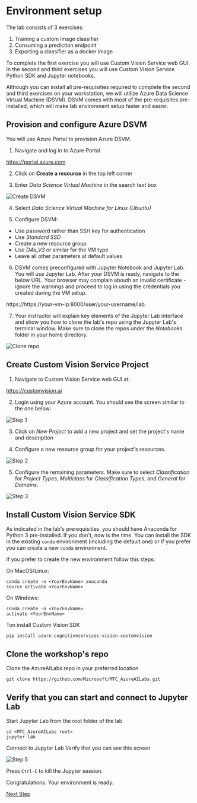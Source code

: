 # Environment setup

The lab consists of 3 exercises:
1. Training a custom image classifier
2. Consuming a prediction endpoint
3. Exporting a classifier as a docker image

To complete the first exercise you will use Custom Vision Service web GUI. In the second and third exercises you will use Custom Vision Service Python SDK and Jupyter notebooks.

Although you can install all pre-requisities required to complete the second and third exercises on your workstation, we will utilize Azure Data Science Virtual Machine (DSVM). DSVM comes with most of the pre-requisites pre-installed, which will make lab environment setup faster and easier.

## Provision and configure Azure DSVM

You will use Azure Portal to provision Azure DSVM. 

1. Navigate and log in to Azure Portal

https://portal.azure.com

2. Click on **Create a resource** in the top left corner

3. Enter *Data Science Virtual Machine* in the search text box

![Create DSVM](images/img16.PNG)

4. Select *Data Science Virtual Machine for Linux (Ubuntu)*

5. Configure DSVM:
  - Use password rather than SSH key for authentication
  - Use *Standard SSD*
  - Create a new resource group
  - Use *D4s_V3* or similar for the VM type
  - Leave all other parameters at default values
  
6. DSVM comes preconfigured with Jupyter Notebook and Jupyter Lab. You will use Jupyter Lab. After your DSVM is ready, navigate to the below URL. Your browser may complain abouth an invalid certificate - ignore the warnings and proceed to log in using the credentials you created during the VM setup. 

https://https://your-vm-ip:8000/user/your-username/lab.

7. Your instructor will explain key elements of the Jupyter Lab interface and show you how to clone the lab's repo using the Jupyter Lab's terminal window. Make sure to clone the repos under the *Notebooks* folder in your home directory.

![Clone repo](images/img18.PNG)
  


## Create Custom Vision Service Project

1. Navigate to Custom Vision Service web GUI at:

https://customvision.ai

2. Login using your Azure account. You should see the screen similar to the one below:

![Step 1](images/img1.PNG)

3. Click on *New Project* to add a new project and set the project's name and description

4. Configure a new resource group for your project's resources. 

![Step 2](images/img2.PNG)

5. Configure the remaining parameters. Make sure to select *Classification* for *Project Types*, *Multiclass* for *Classification Types*, and *General* for *Domains*.

![Step 3](images/img3.PNG)



## Install Custom Vision Service SDK
As indicated in the lab's prerequisities, you should have Anaconda for Python 3 pre-installed. If you don't, now is the time.
You can install the SDK in the existing `conda` environment (including the default one) or if you prefer you can create a new `conda` environment. 

If you prefer to create the new environment follow this steps:

On MacOS/Linux:

```
conda create -n <YourEnvName> anaconda
source activate <YourEnvName>
```

On Windows:

```
conda create -n <YourEnvName>
activate <YourEnvName>
```

Ton install Custom Vision SDK

```
pip install azure-cognitiveservices-vision-customvision
```

## Clone the workshop's repo
Clone the AzureAILabs repo in your preferred location
```
git clone https://github.com/Microsoft/MTC_AzureAILabs.git
```

## Verify that you can start and connect to Jupyter Lab 
Start Jupyter Lab from the root folder of the lab 
```
cd <MTC_AzureAILabs root>
jupyter lab
```
Connect to Jupyter Lab
Verify that you can see this screen

![Step 5](images/jupyter.JPG)

Press `Ctrl-C` to kill the Jupyter session.

Congratulations. Your environment is ready.

[Next Step](https://github.com/Microsoft/MTC_AzureAILabs/tree/master/Lab01%20-%20Image%20Classification%20with%20Custom%20Vision%20Service/Step2-Train)
